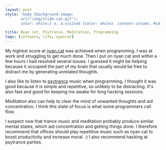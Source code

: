 ```yaml
---
layout: post
style: 'body {background-image: 
       url("/img/slide-cat.gif");
       color: white;} a, a:visited {color: white} .content-column, #id-card {background-color: rgba(0,0,0,0.7); border-radius:15px; padding: 15px}'

title: Nyan cat, Psytrance, Meditation, Programming
tags: [software, life, nyancat]
---
```


My highest score at <a href="http://nyan.cat">nyan.cat</a> was achieved when
programming. I was at work and struggling to get much done. Then I put on
nyan cat and within a few hours I had resolved several issues. I guessed it
might be helping because it occupied the part of my brain that usually would be
free to distract me by generating unrelated thoughts.

I also like to listen to <a
href="http://www.last.fm/tag/psytrance">psytrance</a> music when
programming. I thought it was good because it is simple and repetitive, so
unlikely to be distracting. It's also fast and good for keeping me awake for
long hacking sessions.

Meditation also can help to clear the mind of unwanted thoughts and aid
concentration. I think this state of focus is what some programmers call flow.

I suspect now that trance music and meditation probably produce similar mental
states, which aid concentration and getting things done. I therefore recommend
that offices should play repetitive music such as nyan cat to boost
productivity and increase moral. :) I also recommend hacking at psytrance
parties.
